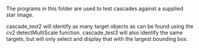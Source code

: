 The programs in this folder are used to test cascades against a supplied star image. 

cascade_test2 will identify as many target objects as can be found using the cv2 detectMultiScale function.
cascade_test3 will also identify the same targets, but will only select and display that with the largest bounding box.
